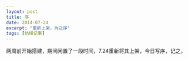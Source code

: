 ```yaml
---
layout: post
title: 序
date: 2014-07-24
excerpt: "重新上架，为之序"
tags: [结绳记事]
---
```


两周前开始搭建，期间闲置了一段时间，7.24重新将其上架，今日写序，记之。
